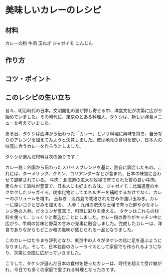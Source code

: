 # 美味しいカレーのレシピ
## 材料
カレーの粉
牛肉
玉ねぎ
ジャガイモ
にんじん

## 作り方


## コツ・ポイント


## このレシピの生い立ち
昔々、明治時代の日本。文明開化の波が押し寄せる中、洋食文化が次第に広がり始めていました。その時代に、東京のとある料理人、タケシは、新しい洋食メニューを考えていました。

ある日、タケシは西洋から伝わった「カレー」という料理に興味を持ち、自分なりのアレンジを加えてみようと決意しました。彼は地元の食材を使い、日本人の味覚に合うカレーを作ろうとしました。

タケシが選んだ材料は次の通りです：

カレー粉：外国から伝わったスパイスブレンドを基に、独自に調合したもの。これには、ターメリック、クミン、コリアンダーなどが含まれ、日本の味覚に合わせて調整されている。
牛肉：北海道の広大な牧場で育てられた質の良い牛肉。柔らかくて旨味が豊富で、日本人にも好まれる味。
ジャガイモ：北海道産のホクホクしたジャガイモ。炭水化物としてエネルギーを補給するだけでなく、カレーのボリュームを増す。
玉ねぎ：淡路島で栽培された甘みの強い玉ねぎ。カレーに深いコクと甘みを加える。
人参：九州の肥沃な土壌で育った鮮やかなオレンジ色の人参。ビタミンが豊富で、料理に彩りを添える。
タケシはこれらの材料を使って、じっくりと煮込むことにしました。カレー粉の香りがキッチン中に広がり、牛肉の旨味と野菜の甘みが見事に融合しました。完成したカレーは、洋食でありながらもどこか和の風味が感じられる一品となりました。

このカレーはたちまち評判となり、東京中の人々がタケシの店に足を運ぶようになりました。そして、日本独自のカレーライスとして家庭でも作られるようになり、次第に全国に広がっていきました。

こうして、タケシが選んだ日本の食材を使ったカレーは、時代を超えて受け継がれ、今日でも多くの家庭で愛される料理となったのです。
